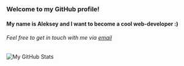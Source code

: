 ### Welcome to my GitHub profile!

#### My name is Aleksey and I want to become a cool web-developer :)

###### Feel free to get in touch with me via [email](mailto:helicooper7@gmail.com)

![My GitHub Stats](https://github-readme-stats.vercel.app/api?username=ktv-sky&&show_icons=true&title_color=161e2e&icon_color=31c48d&text_color=4b5563&bg_color=f4f5f7)
